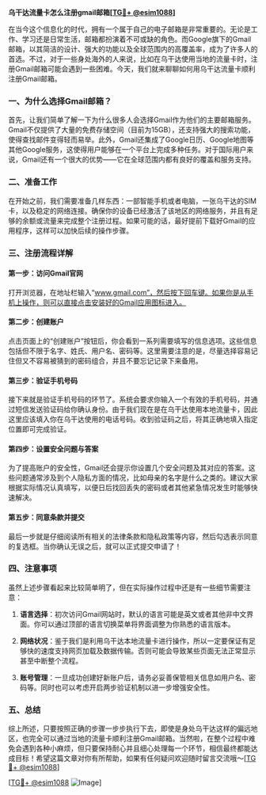 **乌干达流量卡怎么注册gmail邮箱[[TG💪+ @esim1088](https://t.me/s/esim1088)]**

在当今这个信息化的时代，拥有一个属于自己的电子邮箱是非常重要的。无论是工作、学习还是日常生活，邮箱都扮演着不可或缺的角色。而Google旗下的Gmail邮箱，以其简洁的设计、强大的功能以及全球范围内的高覆盖率，成为了许多人的首选。不过，对于一些身处海外的人来说，比如在乌干达使用当地的流量卡时，注册Gmail邮箱可能会遇到一些困难。今天，我们就来聊聊如何用乌干达流量卡顺利注册Gmail邮箱。

### 一、为什么选择Gmail邮箱？

首先，让我们简单了解一下为什么很多人会选择Gmail作为他们的主要邮箱服务。Gmail不仅提供了大量的免费存储空间（目前为15GB），还支持强大的搜索功能，使得查找邮件变得轻而易举。此外，Gmail还集成了Google日历、Google地图等其他Google服务，这使得用户能够在一个平台上完成多种任务。对于国际用户来说，Gmail还有一个很大的优势——它在全球范围内都有良好的覆盖和服务支持。

### 二、准备工作

在开始之前，我们需要准备几样东西：一部智能手机或者电脑，一张乌干达的SIM卡，以及稳定的网络连接。确保你的设备已经激活了该地区的网络服务，并且有足够的余额或流量来完成整个注册过程。如果可能的话，最好提前下载好Gmail的应用程序，这样可以加快后续的操作步骤。

### 三、注册流程详解

#### 第一步：访问Gmail官网

打开浏览器，在地址栏输入“www.gmail.com”，然后按下回车键。如果你是从手机上操作，则可以直接点击安装好的Gmail应用图标进入。

#### 第二步：创建账户

点击页面上的“创建账户”按钮后，你会看到一系列需要填写的信息选项。这些信息包括但不限于名字、姓氏、用户名、密码等。这里需要注意的是，尽量选择容易记住但又不容易被猜到的密码组合，并且不要忘记记录下来备用。

#### 第三步：验证手机号码

接下来就是验证手机号码的环节了。系统会要求你输入一个有效的手机号码，并通过短信发送验证码给你确认身份。由于我们现在是在乌干达使用本地流量卡，因此这里应该填入你在乌干达使用的电话号码。收到验证码之后，将其正确地填入指定位置即可完成验证。

#### 第四步：设置安全问题与答案

为了提高账户的安全性，Gmail还会提示你设置几个安全问题及其对应的答案。这些问题通常涉及到个人隐私方面的情况，比如母亲的名字是什么之类的。建议大家根据实际情况认真填写，以便日后找回丢失的密码或者其他紧急情况发生时能够快速解决。

#### 第五步：同意条款并提交

最后一步就是仔细阅读所有相关的法律条款和隐私政策等内容，然后勾选表示同意的复选框。当你确认无误之后，就可以正式提交申请了！

### 四、注意事项

虽然上述步骤看起来比较简单明了，但在实际操作过程中还是有一些细节需要注意：

1. **语言选择**：初次访问Gmail网站时，默认的语言可能是英文或者其他非中文界面。你可以通过顶部的语言切换菜单将界面调整为你熟悉的语言版本。
   
2. **网络状况**：鉴于我们是利用乌干达本地流量卡进行操作，所以一定要保证有足够快的速度支持网页加载及数据传输。否则可能会导致某些页面无法正常显示甚至中断整个流程。

3. **账号管理**：一旦成功创建好新账户后，请务必妥善保管相关信息如用户名、密码等。同时也可以考虑开启两步验证机制以进一步增强安全性。

### 五、总结

综上所述，只要按照正确的步骤一步步执行下去，即使是身处乌干达这样的偏远地区，也完全可以通过当地的流量卡顺利注册Gmail邮箱。当然啦，在整个过程中难免会遇到各种小麻烦，但只要保持耐心并且细心处理每一个环节，相信最终都能达成目标！希望这篇文章对你有所帮助，如果有任何疑问欢迎随时留言交流哦～[[TG💪+ @esim1088](https://t.me/s/esim1088)]

[[TG💪+ @esim1088](https://t.me/s/esim1088) ![Image](https://i.postimg.cc/4NQfJmqS/Snipaste-2025-05-13-00-14-12.png)]